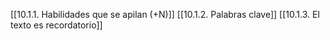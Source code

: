 [[10.1.1. Habilidades que se apilan (+N)]]
[[10.1.2. Palabras clave]]
[[10.1.3. El texto es recordatorio]]